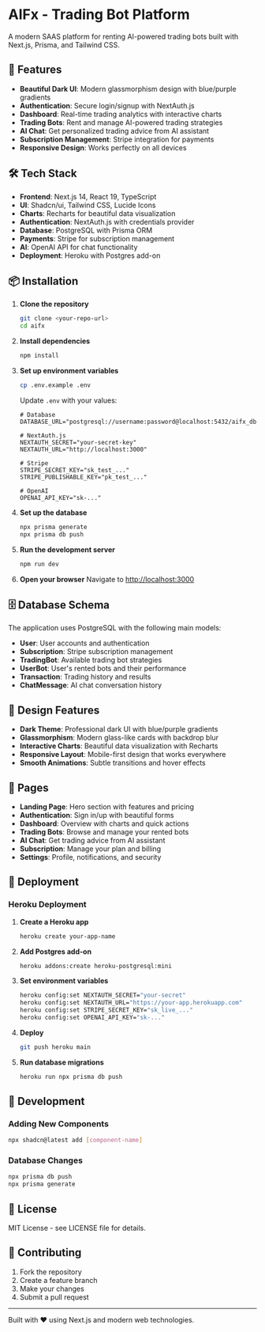 # AIFx - Trading Bot Platform

A modern SAAS platform for renting AI-powered trading bots built with Next.js, Prisma, and Tailwind CSS.

## 🚀 Features

- **Beautiful Dark UI**: Modern glassmorphism design with blue/purple gradients
- **Authentication**: Secure login/signup with NextAuth.js
- **Dashboard**: Real-time trading analytics with interactive charts
- **Trading Bots**: Rent and manage AI-powered trading strategies
- **AI Chat**: Get personalized trading advice from AI assistant
- **Subscription Management**: Stripe integration for payments
- **Responsive Design**: Works perfectly on all devices

## 🛠️ Tech Stack

- **Frontend**: Next.js 14, React 19, TypeScript
- **UI**: Shadcn/ui, Tailwind CSS, Lucide Icons
- **Charts**: Recharts for beautiful data visualization
- **Authentication**: NextAuth.js with credentials provider
- **Database**: PostgreSQL with Prisma ORM
- **Payments**: Stripe for subscription management
- **AI**: OpenAI API for chat functionality
- **Deployment**: Heroku with Postgres add-on

## 📦 Installation

1. **Clone the repository**
   ```bash
   git clone <your-repo-url>
   cd aifx
   ```

2. **Install dependencies**
   ```bash
   npm install
   ```

3. **Set up environment variables**
   ```bash
   cp .env.example .env
   ```

   Update `.env` with your values:
   ```env
   # Database
   DATABASE_URL="postgresql://username:password@localhost:5432/aifx_db"

   # NextAuth.js
   NEXTAUTH_SECRET="your-secret-key"
   NEXTAUTH_URL="http://localhost:3000"

   # Stripe
   STRIPE_SECRET_KEY="sk_test_..."
   STRIPE_PUBLISHABLE_KEY="pk_test_..."

   # OpenAI
   OPENAI_API_KEY="sk-..."
   ```

4. **Set up the database**
   ```bash
   npx prisma generate
   npx prisma db push
   ```

5. **Run the development server**
   ```bash
   npm run dev
   ```

6. **Open your browser**
   Navigate to [http://localhost:3000](http://localhost:3000)

## 🗄️ Database Schema

The application uses PostgreSQL with the following main models:

- **User**: User accounts and authentication
- **Subscription**: Stripe subscription management
- **TradingBot**: Available trading bot strategies
- **UserBot**: User's rented bots and their performance
- **Transaction**: Trading history and results
- **ChatMessage**: AI chat conversation history

## 🎨 Design Features

- **Dark Theme**: Professional dark UI with blue/purple gradients
- **Glassmorphism**: Modern glass-like cards with backdrop blur
- **Interactive Charts**: Beautiful data visualization with Recharts
- **Responsive Layout**: Mobile-first design that works everywhere
- **Smooth Animations**: Subtle transitions and hover effects

## 📱 Pages

- **Landing Page**: Hero section with features and pricing
- **Authentication**: Sign in/up with beautiful forms
- **Dashboard**: Overview with charts and quick actions
- **Trading Bots**: Browse and manage your rented bots
- **AI Chat**: Get trading advice from AI assistant
- **Subscription**: Manage your plan and billing
- **Settings**: Profile, notifications, and security

## 🚀 Deployment

### Heroku Deployment

1. **Create a Heroku app**
   ```bash
   heroku create your-app-name
   ```

2. **Add Postgres add-on**
   ```bash
   heroku addons:create heroku-postgresql:mini
   ```

3. **Set environment variables**
   ```bash
   heroku config:set NEXTAUTH_SECRET="your-secret"
   heroku config:set NEXTAUTH_URL="https://your-app.herokuapp.com"
   heroku config:set STRIPE_SECRET_KEY="sk_live_..."
   heroku config:set OPENAI_API_KEY="sk-..."
   ```

4. **Deploy**
   ```bash
   git push heroku main
   ```

5. **Run database migrations**
   ```bash
   heroku run npx prisma db push
   ```

## 🔧 Development

### Adding New Components

```bash
npx shadcn@latest add [component-name]
```

### Database Changes

```bash
npx prisma db push
npx prisma generate
```

## 📄 License

MIT License - see LICENSE file for details.

## 🤝 Contributing

1. Fork the repository
2. Create a feature branch
3. Make your changes
4. Submit a pull request

---

Built with ❤️ using Next.js and modern web technologies.
